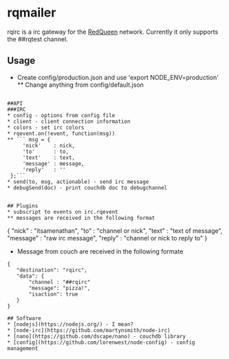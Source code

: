 # rqmailer
rqirc is a irc gateway for the [RedQueen](https://github.com/tylercrumpton/red-queen) network.  Currently it only supports the ##rqtest channel.

## Usage
* Create config/production.json and use 'export NODE_ENV=production'
** Change anything from config/default.json
```

##API
###IRC
* config - options from config file
* client - client connection information
* colors - set irc colors
* rqevent.on(!event, function(msg))
** ``` msg = {
     'nick'    : nick,
     'to'      : to,
     'text'    : text,
     'message' : message,
     'reply'   : ''
 };```
* send(to, msg, actionable) - send irc message
* debugSend(doc) - print couchdb doc to debugchannel
 

## Plugins
* subscript to events on irc.rqevent
** messages are received in the following format
```
{
  "nick" : "itsamenathan",
  "to"   : "channel or nick",
  "text" : "text of message",
  "message" : "raw irc message",
  "reply" : "channel or nick to reply to"
}
* Message from couch are received in the following formate
```
{
   "destination": "rqirc",
   "data": {
       "channel : "##rqirc"
       "message": "pizza!",
       "isaction": true
   }
}

## Software
* [nodejs](https://nodejs.org/) - I mean?
* [node-irc](https://github.com/martynsmith/node-irc)
* [nano](https://github.com/dscape/nano) - couchdb library
* [config](https://github.com/lorenwest/node-config) - config management
